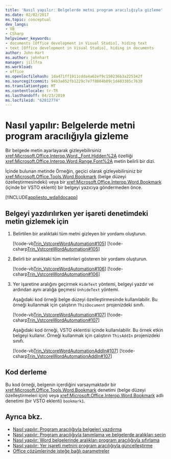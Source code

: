 ```yaml
---
title: 'Nasıl yapılır: Belgelerde metni program aracılığıyla gizleme'
ms.date: 02/02/2017
ms.topic: conceptual
dev_langs:
- VB
- CSharp
helpviewer_keywords:
- documents [Office development in Visual Studio], hiding text
- text [Office development in Visual Studio], hiding in documents
author: John-Hart
ms.author: johnhart
manager: jillfra
ms.workload:
- office
ms.openlocfilehash: 1da471ff1911cdda4a62ef9c150236b3a225342f
ms.sourcegitcommit: 94b3a052fb1229c7e7f8804b09c1d403385c7630
ms.translationtype: MT
ms.contentlocale: tr-TR
ms.lasthandoff: 04/23/2019
ms.locfileid: "62812774"
---
```

# <a name="how-to-programmatically-hide-text-in-documents"></a>Nasıl yapılır: Belgelerde metni program aracılığıyla gizleme
  Bir belgede metin ayarlayarak gizleyebilirsiniz <xref:Microsoft.Office.Interop.Word._Font.Hidden%2A> özelliği <xref:Microsoft.Office.Interop.Word.Range.Font%2A> metin belirli bir dizi.

 İçinde bulunan metinde Örneğin, geçici olarak gizleyebilirsiniz bir <xref:Microsoft.Office.Tools.Word.Bookmark> (belge düzeyi özelleştirmesindeki) veya bir <xref:Microsoft.Office.Interop.Word.Bookmark> (içinde bir VSTO eklenti) bir belgeyi yazıcıya göndermeden önce.

 [!INCLUDE[appliesto_wdalldocapp](../vsto/includes/appliesto-wdalldocapp-md.md)]

## <a name="to-hide-text-in-a-bookmark-control-while-printing-the-document"></a>Belgeyi yazdırılırken yer işareti denetimdeki metin gizlemek için

1. Belirtilen bir aralıktaki tüm metni gizleyen bir yordamı oluşturun.

     [!code-vb[Trin_VstcoreWordAutomation#105](../vsto/codesnippet/VisualBasic/Trin_VstcoreWordAutomationVB/ThisDocument.vb#105)]
     [!code-csharp[Trin_VstcoreWordAutomation#105](../vsto/codesnippet/CSharp/Trin_VstcoreWordAutomationCS/ThisDocument.cs#105)]

2. Belirli bir aralıktaki tüm metinleri gösteren bir yordamı oluşturun.

     [!code-vb[Trin_VstcoreWordAutomation#106](../vsto/codesnippet/VisualBasic/Trin_VstcoreWordAutomationVB/ThisDocument.vb#106)]
     [!code-csharp[Trin_VstcoreWordAutomation#106](../vsto/codesnippet/CSharp/Trin_VstcoreWordAutomationCS/ThisDocument.cs#106)]

3. Yer işaretine aralığını geçirmek `HideText` yöntemi, belgeyi yazdır ve ardından aynı aralığa geçmesi `UnhideText` yöntemi.

     Aşağıdaki kod örneği belge düzeyi özelleştirmesinde kullanılabilir. Bu örneği kullanmak için çalıştırın `ThisDocument` projenizdeki sınıfı.

     [!code-vb[Trin_VstcoreWordAutomation#107](../vsto/codesnippet/VisualBasic/Trin_VstcoreWordAutomationVB/ThisDocument.vb#107)]
     [!code-csharp[Trin_VstcoreWordAutomation#107](../vsto/codesnippet/CSharp/Trin_VstcoreWordAutomationCS/ThisDocument.cs#107)]

     Aşağıdaki kod örneği, VSTO eklentisi içinde kullanılabilir. Bu örnek etkin belgeyi kullanır. Örneği kullanmak için çalıştırın `ThisAddIn` projenizdeki sınıfı.

     [!code-vb[Trin_VstcoreWordAutomationAddIn#107](../vsto/codesnippet/VisualBasic/Trin_VstcoreWordAutomationAddIn/ThisAddIn.vb#107)]
     [!code-csharp[Trin_VstcoreWordAutomationAddIn#107](../vsto/codesnippet/CSharp/Trin_VstcoreWordAutomationAddIn/ThisAddIn.cs#107)]

## <a name="compile-the-code"></a>Kod derleme
 Bu kod örneği, belgenin içerdiğini varsaymaktadır bir <xref:Microsoft.Office.Tools.Word.Bookmark> denetimi (belge düzeyi özelleştirmeleri için) veya <xref:Microsoft.Office.Interop.Word.Bookmark> adlı denetimi (bir VSTO eklenti) `bookmark1`.

## <a name="see-also"></a>Ayrıca bkz.
- [Nasıl yapılır: Program aracılığıyla belgeleri yazdırma](../vsto/how-to-programmatically-print-documents.md)
- [Nasıl yapılır: Program aracılığıyla tanımlama ve belgelerde aralıkları seçin](../vsto/how-to-programmatically-define-and-select-ranges-in-documents.md)
- [Nasıl yapılır: Word belgelerinde aralıkları program aracılığıyla sıfırlama](../vsto/how-to-programmatically-reset-ranges-in-word-documents.md)
- [Nasıl yapılır: Yer işareti metnini program aracılığıyla güncelleştirme](../vsto/how-to-programmatically-update-bookmark-text.md)
- [Office çözümlerinde isteğe bağlı parametreler](../vsto/optional-parameters-in-office-solutions.md)
